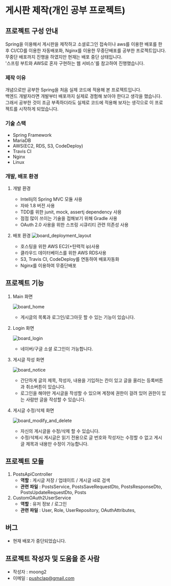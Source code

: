 # 게시판 제작(개인 공부 프로젝트)

## 프로젝트 구성 안내 
Spring을 이용해서 게시판을 제작하고 소셜로그인 접속이나 aws를 이용한 배포를 한 후 CI/CD를 이용한 자동배포화, Nginx를 이용한 무중단배포를 공부한 프로젝트입니다.<br>
무중단 배포까지 진행을 하였지만 현재는 배포 중단 상태입니다. <br>
'스프링 부트와 AWS로 혼자 구현하는 웹 서비스'를 참고하여 진행했습니다. <br>

### 제작 이유
개념으로만 공부한 Spring을 처음 실제 코드에 적용해 본 프로젝트입니다.<br>
백엔드 개발자라면 개발부터 배포까지 실제로 경험해 보아야 한다고 생각을 했습니다. 그래서 공부한 것이 조금 부족하더라도 실제로 코드에 적용해 보자는 생각으로 이 프로젝트를 시작하게 되었습니다.<br>

### 기술 스택
- Spring Framework
- MariaDB
- AWS(EC2, RDS, S3, CodeDeploy)
- Travis CI
- Nginx
- Linux

### 개발, 배포 환경
1. 개발 환경
   - Intellij의 Spring MVC 모듈 사용
   - 자바 1.8 버전 사용
   - TDD를 위한 junit, mock, assertj dependency 사용
   - 점점 많이 쓰이는 기술을 접해보기 위해 Gradle 사용
   - OAuth 2.0 사용을 위한 스프링 시큐리티 관련 의존성 사용

2. 배포 환경
  ![board_deployment_layout](https://user-images.githubusercontent.com/67732143/124348635-ee02e580-dc25-11eb-8ffb-34fc5e02855a.jpg)
  
   - 호스팅을 위한 AWS EC2(+탄력적 ip)사용
   - 클라우드 데이터베이스를 위한 AWS RDS사용
   - S3, Travis CI, CodeDeploy를 연동하여 배포자동화
   - Nginx를 이용하여 무중단배포
   
## 프로젝트 기능
   1. Main 화면
   
      ![board_home](https://user-images.githubusercontent.com/67732143/124348935-ba28bf80-dc27-11eb-949a-faa954ddbdc0.jpg)
      - 게시글의 목록과 로그인/로그아웃 할 수 있는 기능이 있습니다.
      
   2. Login 화면
   
      ![board_login](https://user-images.githubusercontent.com/67732143/124348955-ca409f00-dc27-11eb-9472-f731d921c345.jpg)
      - 네이버/구글 소셜 로그인이 가능합니다.
      
   3. 게시글 작성 화면
   
      ![board_notice](https://user-images.githubusercontent.com/67732143/124348972-d7f62480-dc27-11eb-8393-585ed6056a0d.jpg)
      - 간단하게 글의 제목, 작성자, 내용을 기입하는 칸이 있고 글을 올리는 등록버튼과 취소버튼이 있습니다. 
      - 로그인을 해야만 게시글을 작성할 수 있으며 계정에 권한이 걸려 있어 권한이 있는 사람만 글을 작성할 수 있습니다.
     
   4. 게시글 수정/삭제 화면
   
      ![board_modify_and_delete](https://user-images.githubusercontent.com/67732143/124348983-e7756d80-dc27-11eb-86a7-f7c48e5360e5.jpg)
      - 자신의 게시글을 수정/삭제 할 수 있습니다. 
      - 수정/삭제시 게시글은 읽기 전용으로 글 번호와 작성자는 수정할 수 없고 게시글 제목과 내용만 수정이 가능합니다.
     

## 프로젝트 모듈
   1. PostsApiController
      - **역할** : 게시글 저장 / 업데이트 / 게시글 id로 검색
      - **관련 파일** : PostsService, PostsSaveRequestDto, PostsResponseDto, PostsUpdateRequestDto, Posts
   2. CustomOAuth2UserService
      - **역할** : 유저 정보 / 로그인
      - **관련 파일** : User, Role, UserRepository, OAuthAttributes, 

## 버그
   - 현재 배포가 중단되었습니다.

## 프로젝트 작성자 및 도움을 준 사람
   - 작성자 : moong2
   - 이메일 : pushclap@gmail.com
